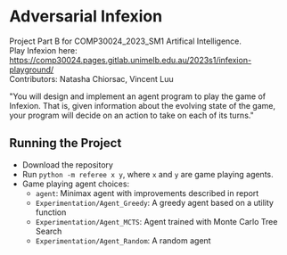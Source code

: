 # Adversarial Infexion

Project Part B for COMP30024_2023_SM1 Artifical Intelligence. \
Play Infexion here: <https://comp30024.pages.gitlab.unimelb.edu.au/2023s1/infexion-playground/> \
Contributors: Natasha Chiorsac, Vincent Luu

"You will design and implement an agent program to play the game of Infexion. That is, given information about the evolving state of the game, your program will decide on an action to take on each of its turns."

## Running the Project

- Download the repository
- Run `python -m referee x y`, where `x` and `y` are game playing agents.
- Game playing agent choices:
  - `agent`: Minimax agent with improvements described in report
  - `Experimentation/Agent_Greedy`: A greedy agent based on a utility function
  - `Experimentation/Agent_MCTS`: Agent trained with Monte Carlo Tree Search
  - `Experimentation/Agent_Random`: A random agent

